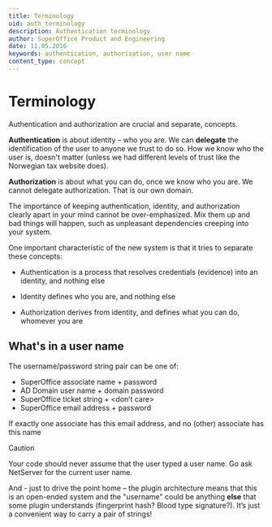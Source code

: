 ```yaml
---
title: Terminology
uid: auth_terminology
description: Authentication terminology
author: SuperOffice Product and Engineering
date: 11.05.2016
keywords: authentication, authorization, user name
content_type: concept
---
```


# Terminology

Authentication and authorization are crucial and separate, concepts.

**Authentication** is about identity – who you are. We can **delegate** the identification of the user to anyone we trust to do so. How we know who the user is, doesn't matter (unless we had different levels of trust like the Norwegian tax website does).

**Authorization** is about what you can do, once we know who you are. We cannot delegate authorization. That is our own domain.

The importance of keeping authentication, identity, and authorization clearly apart in your mind cannot be over-emphasized. Mix them up and bad things will happen, such as unpleasant dependencies creeping into your system.

One important characteristic of the new system is that it tries to separate these concepts:

* Authentication is a process that resolves credentials (evidence) into an identity, and nothing else

* Identity defines who you are, and nothing else

* Authorization derives from identity, and defines what you can do, whomever you are

## What's in a user name

The username/password string pair can be one of:

* SuperOffice associate name + password
* AD Domain user name + domain password
* SuperOffice ticket string + \<don’t care>
* SuperOffice email address + password

If exactly one associate has this email address, and no (other) associate has this name

> [!CAUTION]
> Your code should never assume that the user typed a user name. Go ask NetServer for the current user name.

And - just to drive the point home – the plugin architecture means that this is an open-ended system and the "username" could be anything **else** that some plugin understands (fingerprint hash? Blood type signature?). It’s just a convenient way to carry a pair of strings!
